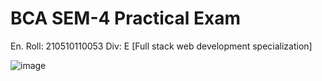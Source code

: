 # BCA SEM-4 Practical Exam
En. Roll: 210510110053
Div: E [Full stack web development specialization]

![image](https://user-images.githubusercontent.com/103915592/223324656-c77473d0-ba36-476c-bf88-a29f151afd10.png)
